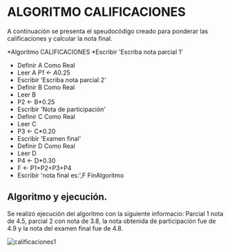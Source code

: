 #  ALGORITMO CALIFICACIONES

A continuación se presenta el speudocódigo creado para ponderar las calificaciones y calcular la nota final. 

*Algoritmo CALIFICACIONES
*Escribir 'Escriba nota parcial 1'
*  Definir A Como Real
* Leer A 
*P1 <- A*0.25
* Escribir 'Escriba nota parcial 2'
* Definir B Como Real
* Leer B
* P2 <- B*0.25
*  Escribir 'Nota de participación'
* Definir C Como Real
* Leer C
* P3 <- C*0.20
*  Escribir 'Examen final'
* Definir D Como Real
* Leer D
* P4 <- D*0.30
* F <- P1+P2+P3+P4
* Escribir 'nota final es:',F
FinAlgoritmo

## Algoritmo y ejecución.
Se realizó ejecución del algoritmo con la siguiente informacio: Parcial 1 nota de 4.5, parcial 2 con nota de 3.8, la nota obtenida de participación fue de 4.9 y la nota del examen final fue de 4.8. 

![calificaciones1](https://user-images.githubusercontent.com/69405634/90161357-9e3ed580-dd58-11ea-88b7-116130c3586c.png)
